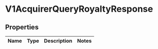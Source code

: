 
# V1AcquirerQueryRoyaltyResponse

## Properties
Name | Type | Description | Notes
------------ | ------------- | ------------- | -------------



